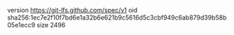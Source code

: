 version https://git-lfs.github.com/spec/v1
oid sha256:1ec7e2f10f7bd6e1a32b6e621b9c5616d5c3cbf949c6ab879d39b58b05e1ecc9
size 2496
